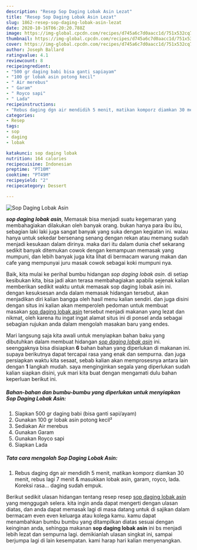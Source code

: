 ```yaml
---
description: "Resep Sop Daging Lobak Asin Lezat"
title: "Resep Sop Daging Lobak Asin Lezat"
slug: 1862-resep-sop-daging-lobak-asin-lezat
date: 2020-10-16T06:20:20.788Z
image: https://img-global.cpcdn.com/recipes/d745a6c7d0aacc1d/751x532cq70/sop-daging-lobak-asin-foto-resep-utama.jpg
thumbnail: https://img-global.cpcdn.com/recipes/d745a6c7d0aacc1d/751x532cq70/sop-daging-lobak-asin-foto-resep-utama.jpg
cover: https://img-global.cpcdn.com/recipes/d745a6c7d0aacc1d/751x532cq70/sop-daging-lobak-asin-foto-resep-utama.jpg
author: Joseph Ballard
ratingvalue: 4.1
reviewcount: 8
recipeingredient:
- "500 gr daging babi bisa ganti sapiayam"
- "100 gr lobak asin potong kecil"
- " Air merebus"
- " Garam"
- " Royco sapi"
- " Lada"
recipeinstructions:
- "Rebus daging dgn air mendidih 5 menit, matikan komporz diamkan 30 menit, rebus lagi 7 menit &amp; masukkan lobak asin, garam, royco, lada. Koreksi rasa... daging sudah empuk."
categories:
- Resep
tags:
- sop
- daging
- lobak

katakunci: sop daging lobak 
nutrition: 164 calories
recipecuisine: Indonesian
preptime: "PT10M"
cooktime: "PT49M"
recipeyield: "2"
recipecategory: Dessert

---
```



![Sop Daging Lobak Asin](https://img-global.cpcdn.com/recipes/d745a6c7d0aacc1d/751x532cq70/sop-daging-lobak-asin-foto-resep-utama.jpg)

<b><i>sop daging lobak asin</i></b>, Memasak bisa menjadi suatu kegemaran yang membahagiakan dilakukan oleh banyak orang. bukan hanya para ibu ibu, sebagian laki laki juga sangat banyak yang suka dengan kegiatan ini. walau hanya untuk sekedar bersenang senang dengan rekan atau memang sudah menjadi kesukaan dalam dirinya. maka dari itu dalam dunia chef sekarang sedikit banyak ditemukan cowok dengan kemampuan memasak yang mumpuni, dan lebih banyak juga kita lihat di bermacam warung makan dan cafe yang mempunyai juru masak cowok sebagai koki mumpuni nya.

Baik, kita mulai ke perihal bumbu hidangan <i>sop daging lobak asin</i>. di setiap kesibukan kita, bisa jadi akan terasa membahagiakan apabila sejenak kalian memberikan sedikit waktu untuk memasak sop daging lobak asin ini. dengan kesuksesan anda dalam memasak hidangan tersebut, akan menjadikan diri kalian bangga oleh hasil menu kalian sendiri. dan juga disini dengan situs ini kalian akan memperoleh pedoman untuk membuat masakan <u>sop daging lobak asin</u> tersebut menjadi makanan yang lezat dan nikmat, oleh karena itu ingat ingat alamat situs ini di ponsel anda sebagai sebagian rujukan anda dalam mengolah masakan baru yang endes.




Mari langsung saja kita awali untuk menyiapkan bahan baku yang dibutuhkan dalam membuat hidangan <u><i>sop daging lobak asin</i></u> ini. seenggaknya bisa disiapkan <b>6</b> bahan bahan yang diperlukan di makanan ini. supaya berikutnya dapat tercapai rasa yang enak dan sempurna. dan juga persiapkan waktu kita sesaat, sebab kalian akan memprosesnya antara lain dengan <b>1</b> langkah mudah. saya menginginkan segala yang diperlukan sudah kalian siapkan disini, yuk mari kita buat dengan mengamati dulu bahan keperluan berikut ini.

<!--inarticleads1-->

##### Bahan-bahan dan bumbu-bumbu yang diperlukan untuk menyiapkan Sop Daging Lobak Asin:

1. Siapkan 500 gr daging babi (bisa ganti sapi/ayam)
1. Gunakan 100 gr lobak asin potong kecil²
1. Sediakan  Air merebus
1. Gunakan  Garam
1. Gunakan  Royco sapi
1. Siapkan  Lada




<!--inarticleads2-->

##### Tata cara mengolah Sop Daging Lobak Asin:

1. Rebus daging dgn air mendidih 5 menit, matikan komporz diamkan 30 menit, rebus lagi 7 menit &amp; masukkan lobak asin, garam, royco, lada. Koreksi rasa... daging sudah empuk.




Berikut sedikit ulasan hidangan tentang resep resep <u>sop daging lobak asin</u> yang menggugah selera. kita ingin anda dapat mengerti dengan ulasan diatas, dan anda dapat memasak lagi di masa datang untuk di sajikan dalam bermacam even even keluarga atau kolega kamu. kamu dapat menambahkan bumbu bumbu yang ditampilkan diatas sesuai dengan keinginan anda, sehingga makanan <b>sop daging lobak asin</b> ini bs menjadi lebih lezat dan sempurna lagi. demikianlah ulasan singkat ini, sampai berjumpa lagi di lain kesempatan. kami harap hari kalian menyenangkan.
